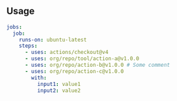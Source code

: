 ## Usage
<!--usage action="org/repo/**/*" version="env:VERSION"-->
```yaml
jobs:
  job:
    runs-on: ubuntu-latest
    steps:
      - uses: actions/checkout@v4
      - uses: org/repo/tool/action-a@v1.0.0
      - uses: org/repo/action-b@v1.0.0 # Some comment
      - uses: org/repo/action-c@v1.0.0
        with:
          input1: value1
          input2: value2
```
<!--/usage-->
